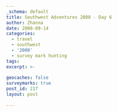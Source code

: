 ```yaml
---
_schema: default
title: Southwest Adventures 2008 - Day 6
author: Zhanna
date: 2008-09-14
categories:
  - travel
  - southwest
  - '2008'
  - survey mark hunting  
tags:
excerpt: >- 
  
geocaches: false
surveymarks: true
post_id: 217
layout: post
   
---
```


<!-- 

Kayenta -- Four Corners -- Mesa Verde

Escaped Kayenta mostly intact.  Drove straight to Four Corners, finally got photos of station, found RM, found Supreme Court mark.  Bought t-shirt and frybread-no 4-corners BM pin here! On to Welcome Center in Cortez and "got stuff, asked questions, got answers" and then came to Mesa Verde. Stopped at overlooks, checked out Point Lookout trail, did Park Point BMs, went to (Far view) Visitors Center (remember tunnel from parking lot under road!) where we got tickets for the Cliff Palace and Balcony House tours for Monday (10:00 and 11:30).  Checked in, then went to Naked Moose, looking for AZ MK along the way but could not find it anywhere.

Food: breakfast, McD's, see Saturday. Naked Moose: One Crying Moose (onion blossom w/ranch dressing), Yukon Moose burger (green chile sauce, cheese), sweet potato fries; Easy Moose w/American cheese (R); Moose Drool brown ale, SKA Pinstripe.  -->


